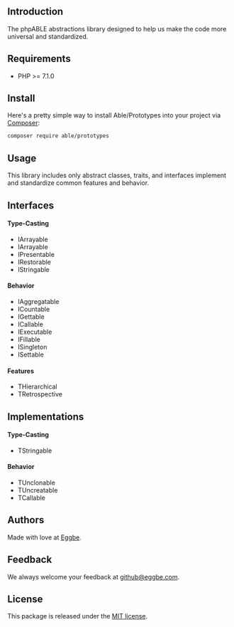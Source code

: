 ## Introduction
The phpABLE abstractions library designed to help us make the code more universal and standardized. 

## Requirements
* PHP >= 7.1.0


## Install
Here's a pretty simple way to install Able/Prototypes into your project via [Composer](http://getcomposer.org):

```bash
composer require able/prototypes
```

## Usage
This library includes only abstract classes, traits, and interfaces implement and standardize common features and behavior. 

## Interfaces 

#### Type-Casting
* IArrayable
* IArrayable
* IPresentable
* IRestorable
* IStringable

#### Behavior
* IAggregatable
* ICountable 
* IGettable
* ICallable 
* IExecutable
* IFillable
* ISingleton
* ISettable

#### Features 
* THierarchical
* TRetrospective

## Implementations 

#### Type-Casting
* TStringable

#### Behavior
* TUnclonable
* TUncreatable
* TCallable

## Authors
Made with love at [Eggbe](http://eggbe.com).


## Feedback 
We always welcome your feedback at [github@eggbe.com](mailto:github@eggbe.com).


## License
This package is released under the [MIT license](https://github.com/able/prototypes/blob/master/LICENSE).

